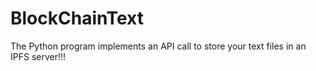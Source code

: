# BlockChainText
The Python program implements an API call to store your text files in an IPFS server!!!
